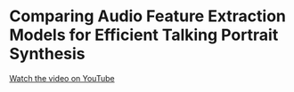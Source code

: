# Comparing Audio Feature Extraction Models for Efficient Talking Portrait Synthesis


[Watch the video on YouTube](https://youtube.com/shorts/7JtHSxRlSpE)

